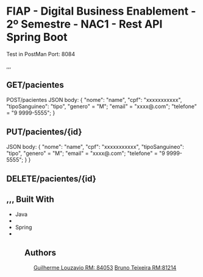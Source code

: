# FIAP - Digital Business Enablement - 2º Semestre - NAC1 - Rest API Spring Boot

Test in PostMan
Port: 8084

,,,

GET/pacientes
------------------------------
POST/pacientes
JSON body:
 {
    "nome": "name",
    "cpf": "xxxxxxxxxxx",
    "tipoSanguineo": "tipo",
    "genero" = "M";
    "email" = "xxxx@.com";
    "telefone" = "9 9999-5555";
  }

PUT/pacientes/{id}
------------------------------
JSON body:
 {
    "nome": "name",
    "cpf": "xxxxxxxxxxx",
    "tipoSanguineo": "tipo",
    "genero" = "M";
    "email" = "xxxx@.com";
    "telefone" = "9 9999-5555";
  }
  }
  
DELETE/pacientes/{id} 
------------------------------
,,,
Built With
------------------------------
<ul>
 <li>Java<li/>
 <li>Spring<li/>
<ul/>

Authors
------------------------------

<ul>
  <a href="https://github.com/guilhermelouzavio">Guilherme Louzavio RM: 84053</a>
  <a href="https://github.com/ibrunera">Bruno Teixeira RM:81214</a>
 <ul/>


